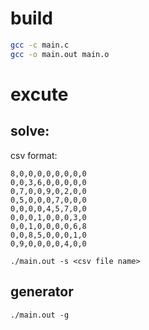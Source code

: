 # build
``` bash
gcc -c main.c
gcc -o main.out main.o
```
# excute
## solve:

csv format:
```
8,0,0,0,0,0,0,0,0
0,0,3,6,0,0,0,0,0
0,7,0,0,9,0,2,0,0
0,5,0,0,0,7,0,0,0
0,0,0,0,4,5,7,0,0
0,0,0,1,0,0,0,3,0
0,0,1,0,0,0,0,6,8
0,0,8,5,0,0,0,1,0
0,9,0,0,0,0,4,0,0
```
```
./main.out -s <csv file name>
```
## generator
```
./main.out -g
```
